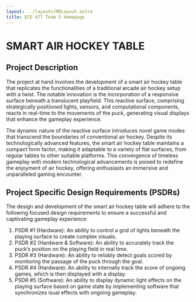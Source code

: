 ```yaml
---
layout: ../layouts/MDLayout.astro
title: ECE 477 Team 5 Homepage
---
```


# SMART AIR HOCKEY TABLE

## Project Description

The project at hand involves the development of a smart air hockey table that
replicates the functionalities of a traditional arcade air hockey setup with a
twist. The notable innovation is the incorporation of a responsive surface
beneath a translucent playfield. This reactive surface, comprising strategically
positioned lights, sensors, and computational components, reacts in real-time to
the movements of the puck, generating visual displays that enhance the gameplay
experience.

The dynamic nature of the reactive surface introduces novel game modes that
transcend the boundaries of conventional air hockey. Despite its technologically
advanced features, the smart air hockey table maintains a compact form factor,
making it adaptable to a variety of flat surfaces, from regular tables to other
suitable platforms. This convergence of timeless gameplay with modern
technological advancements is poised to redefine the enjoyment of air hockey,
offering enthusiasts an immersive and unparalleled gaming encounter.

## Project Specific Design Requirements (PSDRs)

The design and development of the smart air hockey table will adhere to the
following focused design requirements to ensure a successful and captivating
gameplay experience:

1. PSDR #1 (Hardware): An ability to control a grid of lights beneath the
   playing surface to create complex visuals.
2. PSDR #2 (Hardware & Software): An ability to accurately track the puck’s
   position on the playing field in real time.
3. PSDR #3 (Hardware): An ability to reliably detect goals scored by monitoring
   the passage of the puck through the goal.
4. PSDR #4 (Hardware): An ability to internally track the score of ongoing
   games, which is then displayed with a display.
5. PSDR #5 (Software): An ability to display dynamic light effects on the
   playing surface based on game state by implementing software that synchronizes
   isual effects with ongoing gameplay.
